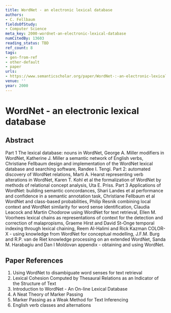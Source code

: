 ```yaml
---
title: WordNet - an electronic lexical database
authors:
- C. Fellbaum
fieldsOfStudy:
- Computer Science
meta_key: 2000-wordnet-an-electronic-lexical-database
numCitedBy: 13603
reading_status: TBD
ref_count: 8
tags:
- gen-from-ref
- other-default
- paper
urls:
- https://www.semanticscholar.org/paper/WordNet-:-an-electronic-lexical-database-Fellbaum/d87ceda3042f781c341ac17109d1e94a717f5f60?sort=total-citations
venue: ''
year: 2000
---
```


# WordNet - an electronic lexical database

## Abstract

Part 1 The lexical database: nouns in WordNet, George A. Miller modifiers in WordNet, Katherine J. Miller a semantic network of English verbs, Christiane Fellbaum design and implementation of the WordNet lexical database and searching software, Randee I. Tengi. Part 2: automated discovery of WordNet relations, Marti A. Hearst representing verb alterations in WordNet, Karen T. Kohl et al the formalization of WordNet by methods of relational concept analysis, Uta E. Priss. Part 3 Applications of WordNet: building semantic concordances, Shari Landes et al performance and confidence in a semantic annotation task, Christiane Fellbaum et al WordNet and class-based probabilities, Philip Resnik combining local context and WordNet similarity for word sense identification, Claudia Leacock and Martin Chodorow using WordNet for text retrieval, Ellen M. Voorhees lexical chains as representations of context for the detection and correction of malapropisms, Graeme Hirst and David St-Onge temporal indexing through lexical chaining, Reem Al-Halimi and Rick Kazman COLOR-X - using knowledge from WordNet for conceptual modelling, J.F.M. Burg and R.P. van de Riet knowledge processing on an extended WordNet, Sanda M. Harabagiu and Dan I Moldovan appendix - obtaining and using WordNet.

## Paper References

1. Using WordNet to disambiguate word senses for text retrieval
2. Lexical Cohesion Computed by Thesaural Relations as an Indicator of the Structure of Text
3. Introduction to WordNet - An On-line Lexical Database
4. A Neat Theory of Marker Passing
5. Marker Passing as a Weak Method for Text Inferencing
6. English verb classes and alternations
